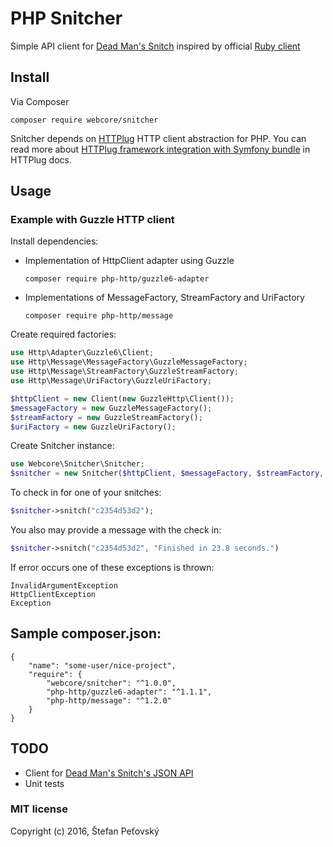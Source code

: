 # PHP Snitcher

Simple API client for [Dead Man's Snitch](https://deadmanssnitch.com) inspired by official [Ruby client](https://github.com/deadmanssnitch/snitcher)

## Install

Via Composer

```
composer require webcore/snitcher
```

Snitcher depends on [HTTPlug](http://httplug.io/) HTTP client abstraction for PHP.
You can read more about [HTTPlug framework integration with Symfony bundle](http://docs.php-http.org/en/latest/integrations/symfony-bundle.html) in HTTPlug docs.

## Usage

### Example with Guzzle HTTP client

Install dependencies:
- Implementation of HttpClient adapter using Guzzle

    ```
    composer require php-http/guzzle6-adapter
    ```
- Implementations of MessageFactory, StreamFactory and UriFactory

    ```
    composer require php-http/message
    ```

Create required factories:

```php
use Http\Adapter\Guzzle6\Client;
use Http\Message\MessageFactory\GuzzleMessageFactory;
use Http\Message\StreamFactory\GuzzleStreamFactory;
use Http\Message\UriFactory\GuzzleUriFactory;

$httpClient = new Client(new GuzzleHttp\Client());
$messageFactory = new GuzzleMessageFactory();
$streamFactory = new GuzzleStreamFactory();
$uriFactory = new GuzzleUriFactory();
```

Create Snitcher instance:

```php
use Webcore\Snitcher\Snitcher;
$snitcher = new Snitcher($httpClient, $messageFactory, $streamFactory, $uriFactory);
```

To check in for one of your snitches:

```php
$snitcher->snitch("c2354d53d2");
```

You also may provide a message with the check in:

```php
$snitcher->snitch("c2354d53d2", "Finished in 23.8 seconds.")
```

If error occurs one of these exceptions is thrown:

```
InvalidArgumentException
HttpClientException
Exception
 ```
 
## Sample composer.json:

```
{
    "name": "some-user/nice-project",
    "require": {
        "webcore/snitcher": "^1.0.0",
        "php-http/guzzle6-adapter": "^1.1.1",
        "php-http/message": "^1.2.0"
    }
}
```

## TODO
- Client for [Dead Man's Snitch's JSON API](https://deadmanssnitch.com/docs/api/v1)
- Unit tests

### MIT license

Copyright (c) 2016, Štefan Peťovský
